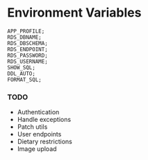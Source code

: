 # Environment Variables

```
APP_PROFILE;
RDS_DBNAME;
RDS_DBSCHEMA;
RDS_ENDPOINT;
RDS_PASSWORD;
RDS_USERNAME;
SHOW_SQL;
DDL_AUTO;
FORMAT_SQL;
```

### TODO

- Authentication
- Handle exceptions
- Patch utils
- User endpoints
- Dietary restrictions
- Image upload